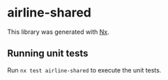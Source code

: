 # airline-shared

This library was generated with [Nx](https://nx.dev).

## Running unit tests

Run `nx test airline-shared` to execute the unit tests.
